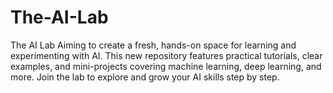 # The-AI-Lab
The AI Lab Aiming to create a fresh, hands-on space for learning and experimenting with AI. This new repository features practical tutorials, clear examples, and mini-projects covering machine learning, deep learning, and more. Join the lab to explore and grow your AI skills step by step.
